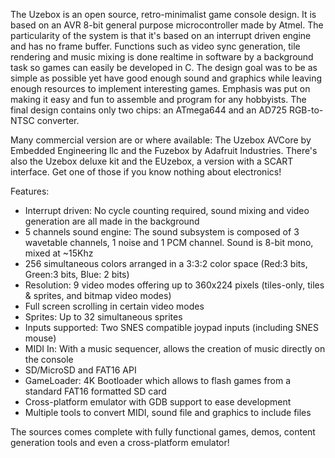 The Uzebox is an open source, retro-minimalist game console design. It is based on an AVR 8-bit general purpose microcontroller made by Atmel. The particularity of the system is that it's based on an interrupt driven engine and has no frame buffer. Functions such as video sync generation, tile rendering and music mixing is done realtime in software by a background task so games can easily be developed in C. The design goal was to be as simple as possible yet have good enough sound and graphics while leaving enough resources to implement interesting games. Emphasis was put on making it easy and fun to assemble and program for any hobbyists. The final design contains only two chips: an ATmega644 and an AD725 RGB-to-NTSC converter.

Many commercial version are or where available: The Uzebox AVCore by Embedded Engineering llc and the Fuzebox by Adafruit Industries. There's also the Uzebox deluxe kit and the EUzebox, a version with a SCART interface. Get one of those if you know nothing about electronics!

Features:
* Interrupt driven: No cycle counting required, sound mixing and video generation are all made in the background
* 5 channels sound engine: The sound subsystem is composed of 3 wavetable channels, 1 noise and 1 PCM channel. Sound is 8-bit mono, mixed at ~15Khz
* 256 simultaneous colors arranged in a 3:3:2 color space (Red:3 bits, Green:3 bits, Blue: 2 bits)
* Resolution: 9 video modes offering up to 360x224 pixels (tiles-only, tiles & sprites, and bitmap video modes)
* Full screen scrolling in certain video modes
* Sprites: Up to 32 simultaneous sprites
* Inputs supported: Two SNES compatible joypad inputs (including SNES mouse)
* MIDI In: With a music sequencer, allows the creation of music directly on the console
* SD/MicroSD and FAT16 API
* GameLoader: 4K Bootloader which allows to flash games from a standard FAT16 formatted SD card
* Cross-platform emulator with GDB support to ease development
* Multiple tools to convert MIDI, sound file and graphics to include files

The sources comes complete with fully functional games, demos, content generation tools and even a cross-platform emulator!
